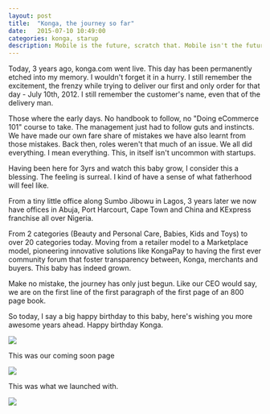```yaml
---
layout: post
title:  "Konga, the journey so far"
date:   2015-07-10 10:49:00
categories: konga, starup
description: Mobile is the future, scratch that. Mobile isn't the future, it is the primary screen. The above quote sounds all too familiar, it is now cliché. .
---
```


<p>Today, 3 years ago, konga.com went live. This day has been permanently etched into my memory.
I wouldn't forget it in a hurry. I still remember the excitement, the frenzy while trying to deliver our first and only order for that day - July 10th, 2012. I still remember the customer's name, even that of the delivery man.</p>

<p>Those where the early days. No handbook to follow, no "Doing eCommerce 101" course to take. The management just had to follow guts and instincts. We have made our own fare share of mistakes we have also learnt from those mistakes. Back then, roles weren't that much of an issue. We all did everything. I mean everything. This, in itself isn't uncommon with startups.</p>

<p>Having been here for 3yrs and watch this baby grow, I consider this a blessing. The feeling is surreal.
I kind of have a sense of what fatherhood will feel like.</p>

<p>From a tiny little office along Sumbo Jibowu in Lagos, 3 years later we now have offices in Abuja, Port Harcourt, Cape Town and China and KExpress franchise all over Nigeria.</p>

<p>From 2 categories (Beauty and Personal Care, Babies, Kids and Toys) to over 20 categories today. Moving from a retailer model to a Marketplace model, pioneering innovative solutions like KongaPay to having the first ever community forum that foster transparency between, Konga, merchants and buyers.
This baby has indeed grown.</p>

<p>Make no mistake, the journey has only just begun. Like our CEO would say, we are on the first line of the first paragraph of the first page of an 800 page book.</p>

<p>So today, I say a big happy birthday to this baby, here's wishing you more awesome years ahead.
Happy birthday Konga.</p>


<p>
	<img src="{{ site.url }}/assets/article_images/konga-journey/konga.png"/>
</p>

This was our coming soon page

<p>
	<img src="{{ site.url }}/assets/article_images/konga-journey/1.png"/>
</p>

This was what we launched with.

<p>
	<img src="{{ site.url }}/assets/article_images/konga-journey/2.png"/>
</p>
